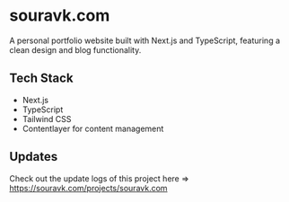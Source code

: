 # souravk.com

A personal portfolio website built with Next.js and TypeScript, featuring a clean design and blog functionality.

## Tech Stack

- Next.js
- TypeScript
- Tailwind CSS
- Contentlayer for content management

## Updates

Check out the update logs of this project here => https://souravk.com/projects/souravk.com
